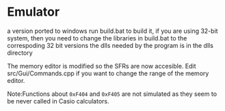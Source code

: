 # Emulator
a version ported to windows
run build.bat to build it, if you are using 32-bit system, then you need to change the libraries in build.bat to the correspoding 32 bit versions
the dlls needed by the program is in the dlls directory

The memory editor is modified so the SFRs are now accesible.
Edit src/Gui/Commands.cpp if you want to change the range of the memory editor.

Note:Functions about `0xF404` and `0xF405` are not simulated as they seem to be never called in Casio calculators.
